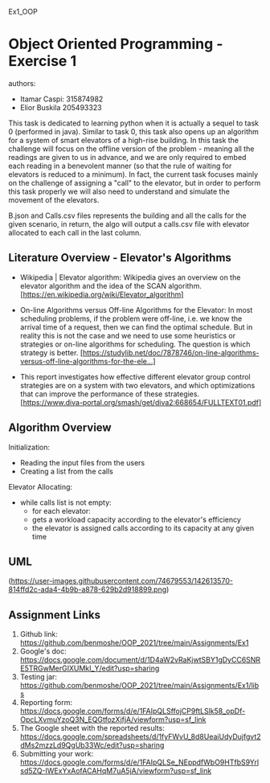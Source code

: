 Ex1_OOP
# Object Oriented Programming - Exercise 1

authors: 
- Itamar Caspi: 315874982
- Elior Buskila 205493323

This task is dedicated to learning python when it is actually a sequel to task 0 (performed in java).
Similar to task 0, this task also opens up an algorithm for a system of smart elevators of a high-rise building.
In this task the challenge will focus on the offline version of the problem - meaning all the readings are given to us in advance, and we are only required to embed each reading in a benevolent manner (so that the rule of waiting for elevators is reduced to a minimum). In fact, the current task focuses mainly on the challenge of assigning a "call" to the elevator, but in order to perform this task properly we will also need to understand and simulate the movement of the elevators.

B.json and Calls.csv files represents the building and all the calls for the given scenario, in return, the algo will output a calls.csv file with elevator allocated to each call in the last column.

## Literature Overview - Elevator's Algorithms

- Wikipedia | Elevator algorithm: Wikipedia gives an overview on the elevator algorithm and the idea of the SCAN algorithm. [https://en.wikipedia.org/wiki/Elevator_algorithm]

- On-line Algorithms versus Off-line Algorithms for the Elevator: In most scheduling problems, if the problem were off-line, i.e. we know the arrival time of a request, then we can find the optimal schedule. But in reality this is not the case and we need to use some heuristics or strategies or on-line algorithms for scheduling.  The question is which strategy is better.
 [https://studylib.net/doc/7878746/on-line-algorithms-versus-off-line-algorithms-for-the-ele...]

- This report investigates how effective different elevator group control
strategies are on a system with two elevators, and which optimizations that
can improve the performance of these strategies.
[https://www.diva-portal.org/smash/get/diva2:668654/FULLTEXT01.pdf]


## Algorithm Overview

Initialization:

- Reading the input files from the users
- Creating a list from the calls


Elevator Allocating:

* while calls list is not empty:
  * for each elevator:
   *   gets a workload capacity according to the elevator's efficiency
   *   the elevator is assigned calls according to its capacity at any given time
 
## UML
(https://user-images.githubusercontent.com/74679553/142613570-814ffd2c-ada4-4b9b-a878-629b2d918899.png)


## Assignment Links

1. Github link: https://github.com/benmoshe/OOP_2021/tree/main/Assignments/Ex1
2. Google's doc: https://docs.google.com/document/d/1D4aW2vRaKjwtSBY1gDyCC6SNRE5TRGwMerGIXUMkI_Y/edit?usp=sharing
3. Testing jar: https://github.com/benmoshe/OOP_2021/tree/main/Assignments/Ex1/libs
4. Reporting form: https://docs.google.com/forms/d/e/1FAIpQLSffojCP9ftLSlk58_opDf-OpcLXvmuYzoQ3N_EQGtfozXjfjA/viewform?usp=sf_link
5. The Google sheet with the reported results: https://docs.google.com/spreadsheets/d/1fyFWvU_8d8UeaiUdyDujfgvt2dMs2mzzLd9QgUb33Wc/edit?usp=sharing
6. Submitting your work: https://docs.google.com/forms/d/e/1FAIpQLSe_NEppdfWbO9HTfbS9Yrlsd5ZQ-IWExYxAofACAHqM7uA5jA/viewform?usp=sf_link
